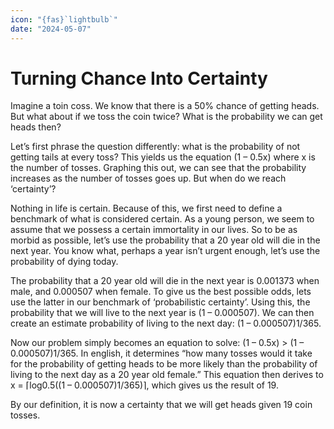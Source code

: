 ```yaml
---
icon: "{fas}`lightbulb`"
date: "2024-05-07"
---
```


# Turning Chance Into Certainty

Imagine a toin coss. We know that there is a 50% chance of getting heads. But what about if we toss the coin twice? What is the probability we can get heads then?

Let’s first phrase the question differently: what is the probability of not getting tails at every toss? This yields us the equation (1 – 0.5x) where x is the number of tosses. Graphing this out, we can see that the probability increases as the number of tosses goes up. But when do we reach ‘certainty’?

Nothing in life is certain. Because of this, we first need to define a benchmark of what is considered certain. As a young person, we seem to assume that we possess a certain immortality in our lives. So to be as morbid as possible, let’s use the probability that a 20 year old will die in the next year. You know what, perhaps a year isn’t urgent enough, let’s use the probability of dying today.

The probability that a 20 year old will die in the next year is 0.001373 when male, and 0.000507 when female. To give us the best possible odds, lets use the latter in our benchmark of ‘probabilistic certainty’. Using this, the probability that we will live to the next year is (1 – 0.000507). We can then create an estimate probability of living to the next day: (1 – 0.000507)1/365.

Now our problem simply becomes an equation to solve: (1 – 0.5x) > (1 – 0.000507)1/365. In english, it determines “how many tosses would it take for the probability of getting heads to be more likely than the probability of living to the next day as a 20 year old female.” This equation then derives to x = ⌈log0.5((1 – 0.000507)1/365)⌉, which gives us the result of 19.

By our definition, it is now a certainty that we will get heads given 19 coin tosses.
